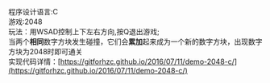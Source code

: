 程序设计语言:C  
游戏:2048  
玩法：用WSAD控制上下左右方向,按Q退出游戏;  
当两个**相同**数字方块发生碰撞，它们会**累加**起来成为一个新的数字方块，出现数字方块为2048时即可通关  
实现代码详情：[https://gitforhzc.github.io/2016/07/11/demo-2048-c/](https://gitforhzc.github.io/2016/07/11/demo-2048-c/)

